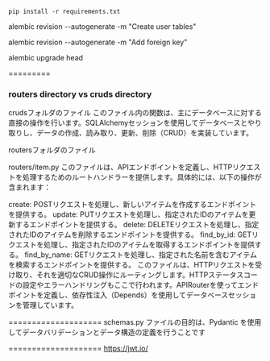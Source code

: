 ```
pip install -r requirements.txt
```

alembic revision --autogenerate -m "Create user tables"

alembic revision --autogenerate -m "Add foreign key"

alembic upgrade head

=========
### routers directory vs cruds directory

crudsフォルダのファイル
このファイル内の関数は、主にデータベースに対する直接の操作を行います。SQLAlchemyセッションを使用してデータベースとやり取りし、データの作成、読み取り、更新、削除（CRUD）を実装しています。

routersフォルダのファイル

routers/item.py
このファイルは、APIエンドポイントを定義し、HTTPリクエストを処理するためのルートハンドラーを提供します。具体的には、以下の操作が含まれます：

create: POSTリクエストを処理し、新しいアイテムを作成するエンドポイントを提供する。
update: PUTリクエストを処理し、指定されたIDのアイテムを更新するエンドポイントを提供する。
delete: DELETEリクエストを処理し、指定されたIDのアイテムを削除するエンドポイントを提供する。
find_by_id: GETリクエストを処理し、指定されたIDのアイテムを取得するエンドポイントを提供する。
find_by_name: GETリクエストを処理し、指定された名前を含むアイテムを検索するエンドポイントを提供する。
このファイルは、HTTPリクエストを受け取り、それを適切なCRUD操作にルーティングします。HTTPステータスコードの設定やエラーハンドリングもここで行われます。APIRouterを使ってエンドポイントを定義し、依存性注入（Depends）を使用してデータベースセッションを管理しています。


====================
schemas.py ファイルの目的は、Pydantic を使用してデータバリデーションとデータ構造の定義を行うことです


====================
https://jwt.io/